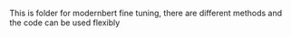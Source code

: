 This is folder for modernbert fine tuning, there are different methods and the code can be used flexibly
